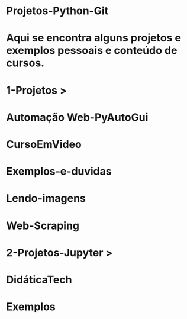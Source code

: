 # Projetos-Python-Git

# Aqui se encontra alguns projetos e exemplos pessoais e conteúdo de cursos.


# 1-Projetos > 
# Automação Web-PyAutoGui
# CursoEmVideo
# Exemplos-e-duvidas
# Lendo-imagens
# Web-Scraping

# 2-Projetos-Jupyter > 
# DidáticaTech
# Exemplos
